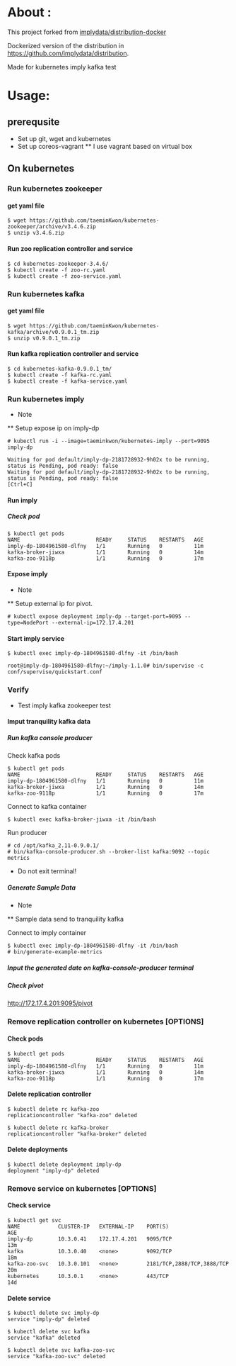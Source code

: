 # About :

This project forked from [implydata/distribution-docker](https://github.com/implydata/distribution-docker)

Dockerized version of the distribution in https://github.com/implydata/distribution.

Made for kubernetes imply kafka test

# Usage:

## prerequsite

* Set up git, wget and kubernetes
* Set up coreos-vagrant
** I use vagrant based on virtual box


## On kubernetes

### Run kubernetes zookeeper

#### get yaml file

```
$ wget https://github.com/taeminKwon/kubernetes-zookeeper/archive/v3.4.6.zip
$ unzip v3.4.6.zip
```

#### Run zoo replication controller and service

```
$ cd kubernetes-zookeeper-3.4.6/
$ kubectl create -f zoo-rc.yaml
$ kubectl create -f zoo-service.yaml
```

### Run kubernetes kafka

#### get yaml file

```
$ wget https://github.com/taeminKwon/kubernetes-kafka/archive/v0.9.0.1_tm.zip
$ unzip v0.9.0.1_tm.zip
```

#### Run kafka replication controller and service

```
$ cd kubernetes-kafka-0.9.0.1_tm/
$ kubectl create -f kafka-rc.yaml
$ kubectl create -f kafka-service.yaml
```

### Run kubernetes imply

* Note

** Setup expose ip on imply-dp

```
# kubectl run -i --image=taeminkwon/kubernetes-imply --port=9095 imply-dp

Waiting for pod default/imply-dp-2181728932-9h02x to be running, status is Pending, pod ready: false
Waiting for pod default/imply-dp-2181728932-9h02x to be running, status is Pending, pod ready: false
[Ctrl+C]
```

#### Run imply

##### Check pod

```
$ kubectl get pods
NAME                        READY     STATUS    RESTARTS   AGE
imply-dp-1804961580-dlfny   1/1       Running   0          11m
kafka-broker-jiwxa          1/1       Running   0          14m
kafka-zoo-9118p             1/1       Running   0          17m
```

#### Expose imply

* Note

** Setup external ip for pivot.

```
# kubectl expose deployment imply-dp --target-port=9095 --type=NodePort --external-ip=172.17.4.201
```

#### Start imply service

```
$ kubectl exec imply-dp-1804961580-dlfny -it /bin/bash

root@imply-dp-1804961580-dlfny:~/imply-1.1.0# bin/supervise -c conf/supervise/quickstart.conf
```

### Verify

* Test imply kafka zookeeper test

#### Imput tranquility kafka data

##### Run kafka console producer

Check kafka pods

```
$ kubectl get pods
NAME                        READY     STATUS    RESTARTS   AGE
imply-dp-1804961580-dlfny   1/1       Running   0          11m
kafka-broker-jiwxa          1/1       Running   0          14m
kafka-zoo-9118p             1/1       Running   0          17m
```

Connect to kafka container

```
$ kubectl exec kafka-broker-jiwxa -it /bin/bash
```

Run producer

```
# cd /opt/kafka_2.11-0.9.0.1/
# bin/kafka-console-producer.sh --broker-list kafka:9092 --topic metrics
```

* Do not exit terminal!

##### Generate Sample Data

* Note

** Sample data send to tranquility kafka

Connect to imply container

```
$ kubectl exec imply-dp-1804961580-dlfny -it /bin/bash
# bin/generate-example-metrics
```

##### Input the generated date on kafka-console-producer terminal

##### Check pivot

http://172.17.4.201:9095/pivot


### Remove replication controller on kubernetes [OPTIONS]

#### Check pods

```
$ kubectl get pods
NAME                        READY     STATUS    RESTARTS   AGE
imply-dp-1804961580-dlfny   1/1       Running   0          11m
kafka-broker-jiwxa          1/1       Running   0          14m
kafka-zoo-9118p             1/1       Running   0          17m
```

#### Delete replication controller

```
$ kubectl delete rc kafka-zoo
replicationcontroller "kafka-zoo" deleted

$ kubectl delete rc kafka-broker
replicationcontroller "kafka-broker" deleted
```

#### Delete deployments

```
$ kubectl delete deployment imply-dp
deployment "imply-dp" deleted
```

### Remove service on kubernetes [OPTIONS]

#### Check service

```
$ kubectl get svc
NAME            CLUSTER-IP   EXTERNAL-IP    PORT(S)                      AGE
imply-dp        10.3.0.41    172.17.4.201   9095/TCP                     13m
kafka           10.3.0.40    <none>         9092/TCP                     18m
kafka-zoo-svc   10.3.0.101   <none>         2181/TCP,2888/TCP,3888/TCP   20m
kubernetes      10.3.0.1     <none>         443/TCP                      14d
```

#### Delete service

```
$ kubectl delete svc imply-dp
service "imply-dp" deleted

$ kubectl delete svc kafka
service "kafka" deleted

$ kubectl delete svc kafka-zoo-svc
service "kafka-zoo-svc" deleted
```
